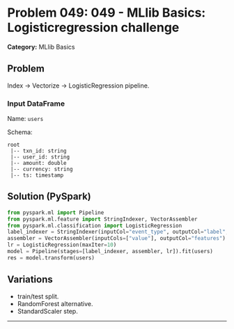 # Problem 049: 049 - MLlib Basics: Logisticregression challenge

**Category:** MLlib Basics

## Problem
Index -> Vectorize -> LogisticRegression pipeline.

### Input DataFrame
Name: `users`

Schema:
```
root
 |-- txn_id: string
 |-- user_id: string
 |-- amount: double
 |-- currency: string
 |-- ts: timestamp
```

## Solution (PySpark)
```python
from pyspark.ml import Pipeline
from pyspark.ml.feature import StringIndexer, VectorAssembler
from pyspark.ml.classification import LogisticRegression
label_indexer = StringIndexer(inputCol="event_type", outputCol="label", handleInvalid="skip")
assembler = VectorAssembler(inputCols=["value"], outputCol="features")
lr = LogisticRegression(maxIter=10)
model = Pipeline(stages=[label_indexer, assembler, lr]).fit(users)
res = model.transform(users)
```

## Variations
- train/test split.
- RandomForest alternative.
- StandardScaler step.

---
